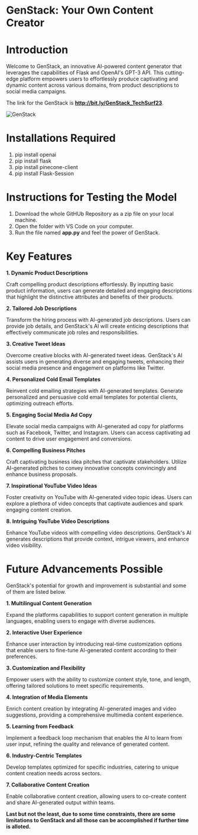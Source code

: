 # GenStack: Your Own Content Creator


# Introduction

Welcome to GenStack, an innovative AI-powered content generator that leverages the capabilities of Flask and OpenAI's GPT-3 API. This cutting-edge platform empowers users to effortlessly produce captivating and dynamic content across various domains, from product descriptions to social media campaigns.

The link for the GenStack is **http://bit.ly/GenStack_TechSurf23**.

![GenStack](https://github.com/vish-manit/GenStack-Techsurf-2023-/assets/124067731/5eec39a4-8836-4ab5-9e2f-ae5800dc228e)


# Installations Required

1. pip install openai
2. pip install flask
3. pip install pinecone-client
4. pip install Flask-Session


# Instructions for Testing the Model

1. Download the whole GitHUb Repository as a zip file on your local machine.
2. Open the folder with VS Code on your computer.
3. Run the file named **app.py** and feel the power of GenStack.

# Key Features

**1. Dynamic Product Descriptions**

Craft compelling product descriptions effortlessly. By inputting basic product information, users can generate detailed and engaging descriptions that highlight the distinctive attributes and benefits of their products.


**2. Tailored Job Descriptions**

Transform the hiring process with AI-generated job descriptions. Users can provide job details, and GenStack's AI will create enticing descriptions that effectively communicate job roles and responsibilities.


**3. Creative Tweet Ideas**

Overcome creative blocks with AI-generated tweet ideas. GenStack's AI assists users in generating diverse and engaging tweets, enhancing their social media presence and engagement on platforms like Twitter.


**4. Personalized Cold Email Templates**

Reinvent cold emailing strategies with AI-generated templates. Generate personalized and persuasive cold email templates for potential clients, optimizing outreach efforts.


**5. Engaging Social Media Ad Copy**

Elevate social media campaigns with AI-generated ad copy for platforms such as Facebook, Twitter, and Instagram. Users can access captivating ad content to drive user engagement and conversions.


**6. Compelling Business Pitches**

Craft captivating business idea pitches that captivate stakeholders. Utilize AI-generated pitches to convey innovative concepts convincingly and enhance business proposals.


**7. Inspirational YouTube Video Ideas**

Foster creativity on YouTube with AI-generated video topic ideas. Users can explore a plethora of video concepts that captivate audiences and spark engaging content creation.


**8. Intriguing YouTube Video Descriptions**

Enhance YouTube videos with compelling video descriptions. GenStack's AI generates descriptions that provide context, intrigue viewers, and enhance video visibility.


# Future Advancements Possible

GenStack's potential for growth and improvement is substantial and some of them are listed below.


**1. Multilingual Content Generation**


Expand the platforms capabilities to support content generation in multiple languages, enabling users to engage with diverse audiences.


**2. Interactive User Experience**

Enhance user interaction by introducing real-time customization options that enable users to fine-tune AI-generated content according to their preferences.


**3. Customization and Flexibility**

Empower users with the ability to customize content style, tone, and length, offering tailored solutions to meet specific requirements.


**4. Integration of Media Elements**

Enrich content creation by integrating AI-generated images and video suggestions, providing a comprehensive multimedia content experience.


**5. Learning from Feedback**

Implement a feedback loop mechanism that enables the AI to learn from user input, refining the quality and relevance of generated content.


**6. Industry-Centric Templates**

Develop templates optimized for specific industries, catering to unique content creation needs across sectors.


**7. Collaborative Content Creation**

Enable collaborative content creation, allowing users to co-create content and share AI-generated output within teams.

**Last but not the least, due to some time constraints, there are some limitations to GenStack and all those can be accomplished if further time is alloted.**
